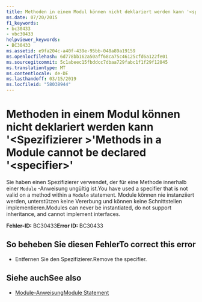 ```yaml
---
title: Methoden in einem Modul können nicht deklariert werden kann '<specifier>"
ms.date: 07/20/2015
f1_keywords:
- bc30433
- vbc30433
helpviewer_keywords:
- BC30433
ms.assetid: e9fa204c-a40f-439e-95bb-048a89a19159
ms.openlocfilehash: 6d778bb162a50aff68ca75c46125cfd6a122fe01
ms.sourcegitcommit: 5c1abeec15fbddcc7dbaa729fabc1f1f29f12045
ms.translationtype: MT
ms.contentlocale: de-DE
ms.lasthandoff: 03/15/2019
ms.locfileid: "58038944"
---
```

# <a name="methods-in-a-module-cannot-be-declared-specifier"></a><span data-ttu-id="27ff6-102">Methoden in einem Modul können nicht deklariert werden kann '\<Spezifizierer >'</span><span class="sxs-lookup"><span data-stu-id="27ff6-102">Methods in a Module cannot be declared '\<specifier>'</span></span>
<span data-ttu-id="27ff6-103">Sie haben einen Spezifizierer verwendet, der für eine Methode innerhalb einer `Module` -Anweisung ungültig ist.</span><span class="sxs-lookup"><span data-stu-id="27ff6-103">You have used a specifier that is not valid on a method within a `Module` statement.</span></span> <span data-ttu-id="27ff6-104">Module können nie instanziiert werden, unterstützen keine Vererbung und können keine Schnittstellen implementieren.</span><span class="sxs-lookup"><span data-stu-id="27ff6-104">Modules can never be instantiated, do not support inheritance, and cannot implement interfaces.</span></span>  
  
 <span data-ttu-id="27ff6-105">**Fehler-ID:** BC30433</span><span class="sxs-lookup"><span data-stu-id="27ff6-105">**Error ID:** BC30433</span></span>  
  
## <a name="to-correct-this-error"></a><span data-ttu-id="27ff6-106">So beheben Sie diesen Fehler</span><span class="sxs-lookup"><span data-stu-id="27ff6-106">To correct this error</span></span>  
  
-   <span data-ttu-id="27ff6-107">Entfernen Sie den Spezifizierer.</span><span class="sxs-lookup"><span data-stu-id="27ff6-107">Remove the specifier.</span></span>  
  
## <a name="see-also"></a><span data-ttu-id="27ff6-108">Siehe auch</span><span class="sxs-lookup"><span data-stu-id="27ff6-108">See also</span></span>

- [<span data-ttu-id="27ff6-109">Module-Anweisung</span><span class="sxs-lookup"><span data-stu-id="27ff6-109">Module Statement</span></span>](../../visual-basic/language-reference/statements/module-statement.md)
